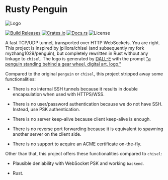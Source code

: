 # Rusty Penguin
![Logo](https://raw.githubusercontent.com/myzhang1029/penguin-rs/main/logo.png)

[![Build Releases](https://github.com/myzhang1029/penguin-rs/actions/workflows/releases.yml/badge.svg)](https://github.com/myzhang1029/penguin-rs/actions/workflows/releases.yml)
[![Crates.io](https://img.shields.io/crates/v/rusty-penguin.svg)](https://crates.io/crates/rusty-penguin)
[![Docs.rs](https://docs.rs/rusty-penguin/badge.svg)](https://docs.rs/rusty-penguin)
![License](https://img.shields.io/crates/l/rusty-penguin.svg)

A fast TCP/UDP tunnel, transported over HTTP WebSockets.
You are right. This project is inspired by jpillora/chisel (and subsequently
my fork myzhang1029/penguin), but completely rewritten in Rust without any
linkage to `chisel`. The logo is generated by [DALL-E](https://labs.openai.com)
with the prompt ["a penguin standing behind a gear wheel, digital art, logo."](
  https://labs.openai.com/s/Et1VIeCBREIRHhF7MU9NoZL6
)

Compared to the original `penguin` or `chisel`, this project stripped away
some functionalities:

- There is no internal SSH tunnels because it results in double encapsulation
  when used with HTTPS/WSS.

- There is no user/password authentication because we do not have SSH. Instead,
  use PSK authentication.

- There is no server keep-alive because client keep-alive is enough.

- There is no reverse port forwarding because it is equivalent to spawning
  another server on the client side.

- There is no support to acquire an ACME certificate on-the-fly.

Other than that, this project offers these functionalities compared to
`chisel`:

- Plausible deniability with WebSocket PSK and working `backend`.

- Rust.